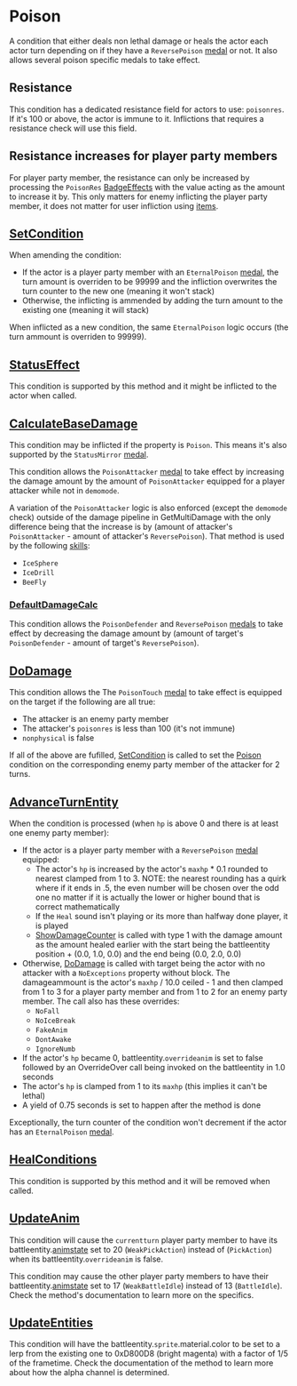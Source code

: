 # Poison
A condition that either deals non lethal damage or heals the actor each actor turn depending on if they have a `ReversePoison` [medal](../../../Enums%20and%20IDs/Medal.md) or not. It also allows several poison specific medals to take effect.

## Resistance
This condition has a dedicated resistance field for actors to use: `poisonres`. If it's 100 or above, the actor is immune to it. Inflictions that requires a resistance check will use this field.

## Resistance increases for player party members
For player party member, the resistance can only be increased by processing the `PoisonRes` [BadgeEffects](../../../TextAsset%20Data/Medals%20data.md#medal-effects) with the value acting as the amount to increase it by. This only matters for enemy inflicting the player party member, it does not matter for user infliction using [items](../../../Enums%20and%20IDs/Items.md).

## [SetCondition](../Conditions%20methods/SetCondition.md)
When amending the condition: 

- If the actor is a player party member with an `EternalPoison` [medal](../../../Enums%20and%20IDs/Medal.md), the turn amount is overriden to be 99999 and the infliction overwrites the turn counter to the new one (meaning it won't stack)
- Otherwise, the inflicting is ammended by adding the turn amount to the existing one (meaning it will stack)

When inflicted as a new condition, the same `EternalPoison` logic occurs (the turn ammount is overriden to 99999).

## [StatusEffect](../Conditions%20methods/StatusEffect.md)
This condition is supported by this method and it might be inflicted to the actor when called.

## [CalculateBaseDamage](../../Damage%20pipeline/CalculateBaseDamage.md)
This condition may be inflicted if the property is `Poison`. This means it's also supported by the `StatusMirror` [medal](../../../Enums%20and%20IDs/Medal.md).

This condition allows the `PoisonAttacker` [medal](../../../Enums%20and%20IDs/Medal.md) to take effect by increasing the damage amount by the amount of `PoisonAttacker` equipped for a player attacker while not in `demomode`. 

A variation of the `PoisonAttacker` logic is also enforced (except the `demomode` check) outside of the damage pipeline in GetMultiDamage with the only difference being that the increase is by (amount of attacker's `PoisonAttacker` - amount of attacker's `ReversePoison`). That method is used by the following [skills](../../../Enums%20and%20IDs/Skills.md):

- `IceSphere`
- `IceDrill`
- `BeeFly`

### [DefaultDamageCalc](../../Damage%20pipeline/CalculateBaseDamage.md#defaultdamagecalc)
This condition allows the `PoisonDefender` and `ReversePoison` [medals](../../../Enums%20and%20IDs/Medal.md) to take effect by decreasing the damage amount by (amount of target's `PoisonDefender` - amount of target's `ReversePoison`).

## [DoDamage](../../Damage%20pipeline/DoDamage.md)
This condition allows the The `PoisonTouch` [medal](../../../Enums%20and%20IDs/Medal.md) to take effect is equipped on the target if the following are all true:

- The attacker is an enemy party member
- The attacker's `poisonres` is less than 100 (it's not immune)
- `nonphysical` is false

If all of the above are fufilled, [SetCondition](../Conditions%20methods/SetCondition.md) is called to set the [Poison](Poison.md) condition on the corresponding enemy party member of the attacker for 2 turns.

## [AdvanceTurnEntity](../../Battle%20flow/AdvanceTurnEntity.md)
When the condition is processed (when `hp` is above 0 and there is at least one enemy party member):

- If the actor is a player party member with a `ReversePoison` [medal](../../../Enums%20and%20IDs/Medal.md) equipped:
    - The actor's `hp` is increased by the actor's `maxhp` * 0.1 rounded to nearest clamped from 1 to 3. NOTE: the nearest rounding has a quirk where if it ends in .5, the even number will be chosen over the odd one no matter if it is actually the lower or higher bound that is correct mathematically
    - If the `Heal` sound isn't playing or its more than halfway done player, it is played
    - [ShowDamageCounter](../../Visual%20rendering/ShowDamageCounter.md) is called with type 1 with the damage amount as the amount healed earlier with the start being the battleentity position + (0.0, 1.0, 0.0) and the end being (0.0, 2.0, 0.0)
- Otherwise, [DoDamage](../../Damage%20pipeline/DoDamage.md) is called with target being the actor with no attacker with a `NoExceptions` property without block. The damageammount is the actor's `maxhp` / 10.0 ceiled - 1 and then clamped from 1 to 3 for a player party member and from 1 to 2 for an enemy party member. The call also has these overrides:
    - `NoFall`
	- `NoIceBreak`
	- `FakeAnim`
	- `DontAwake`
	- `IgnoreNumb`
- If the actor's `hp` became 0, battleentity.`overrideanim` is set to false followed by an OverrideOver call being invoked on the battleentity in 1.0 seconds
- The actor's `hp` is clamped from 1 to its `maxhp` (this implies it can't be lethal)
- A yield of 0.75 seconds is set to happen after the method is done

Exceptionally, the turn counter of the condition won't decrement if the actor has an `EternalPoison` [medal](../../../Enums%20and%20IDs/Medal.md).

## [HealConditions](../Conditions%20methods/HealConditions.md)
This condition is supported by this method and it will be removed when called.

## [UpdateAnim](../../Visual%20rendering/UpdateAnim.md)
This condition will cause the `currentturn` player party member to have its battleentity.[animstate](../../../Entities/EntityControl/Animations/animstate.md) set to 20 (`WeakPickAction`) instead of (`PickAction`) when its battleentity.`overrideanim` is false.

This condition may cause the other player party members to have their battleentity.[animstate](../../../Entities/EntityControl/Animations/animstate.md) set to 17 (`WeakBattleIdle`) instead of 13 (`BattleIdle`). Check the method's documentation to learn more on the specifics.

## [UpdateEntities](../../Visual%20rendering/UpdateEntities.md)
This condition will have the battleentity.`sprite`.material.color to be set to a lerp from the existing one to 0xD800D8 (bright magenta) with a factor of 1/5 of the frametime. Check the documentation of the method to learn more about how the alpha channel is determined.
